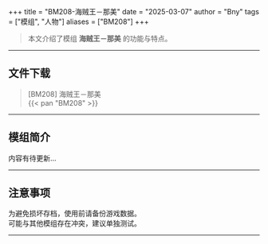 +++
title = "BM208-海贼王－那美"
date = "2025-03-07"
author = "Bny"
tags = ["模组", "人物"]
aliases = ["BM208"]
+++

> 本文介绍了模组 **海贼王－那美** 的功能与特点。

---

## 文件下载

> [BM208] 海贼王－那美  
{{< pan "BM208" >}}  

---

## 模组简介

>  
内容有待更新...  

---

## 注意事项

>  
为避免损坏存档，使用前请备份游戏数据。  
可能与其他模组存在冲突，建议单独测试。  

---

